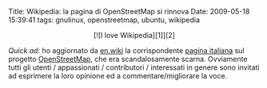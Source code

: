Title: Wikipedia: la pagina di OpenStreetMap si rinnova
Date:  2009-05-18 15:39:41
tags: gnulinux, openstreetmap, ubuntu, wikipedia

<center>[![I love Wikipedia][1]][2]</center>

_Quick ad_: ho aggiornato da [en.wiki][3] la corrispondente [pagina italiana][4]
sul progetto [OpenStreetMap][5], che era scandalosamente scarna. Ovviamente
tutti gli utenti / appassionati / contributori / interessati in genere sono
invitati ad esprimere la loro opinione ed a commentare/migliorare la voce.

   [1]: http://dl.dropbox.com/u/369614/blog/img_red/1453862379_730a41d869.jpg

   [2]: http://www.flickr.com/photos/nojhan/1453862379/

   [3]: http://en.wikipedia.org/wiki/OpenStreetMap

   [4]: http://it.wikipedia.org/wiki/OpenStreetMap

   [5]: http://www.openstreetmap.org/
